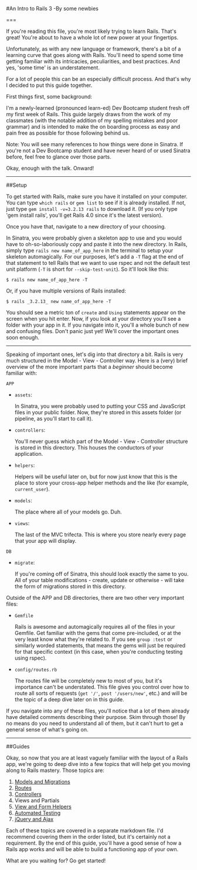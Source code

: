 #An Intro to Rails 3
-By some newbies

===

If you're reading this file, you're most likely trying to learn Rails. That's great! You're about to have a whole lot of new power at your fingertips.

Unfortunately, as with any new language or framework, there's a bit of a learning curve that goes along with Rails. You'll need to spend some time getting familiar with its intricacies, peculiarities, and best practices. And yes, 'some time' is an understatement.

For a lot of people this can be an especially difficult process. And that's why I decided to put this guide together.

First things first, some background:

I'm a newly-learned (pronounced learn-ed) Dev Bootcamp student fresh off my first week of Rails. This guide largely draws from the work of my classmates (with the notable addition of my spelling mistakes and poor grammar) and is intended to make the on boarding process as easy and pain free as possible for those following behind us.

Note: You will see many references to how things were done in Sinatra. If you're not a Dev Bootcamp student and have never heard of or used Sinatra before, feel free to glance over those parts.

Okay, enough with the talk. Onward!

---

##Setup

To get started with Rails, make sure you have it installed on your computer. You can type `which rails` or `gem list` to see if it is already installed. If not, just type `gem install -v=3.2.13 rails` to download it. (If you only type 'gem install rails', you'll get Rails 4.0 since it's the latest version).

Once you have that, navigate to a new directory of your choosing.

In Sinatra, you were probably given a skeleton app to use and you would have to oh-so-laboriously copy and paste it into the new directory. In Rails, simply type `rails new name_of_app_here` in the terminal to setup your skeleton automagically. For our purposes, let's add a `-T` flag at the end of that statement to tell Rails that we want to use rspec and not the default test unit platform (`-T` is short for `--skip-test-unit`). So it'll look like this:

    $ rails new name_of_app_here -T

Or, if you have multiple versions of Rails installed:    

    $ rails _3.2.13_ new name_of_app_here -T

You should see a metric ton of `create` and `Using` statements appear on the screen when you hit enter. Now, if you look at your directory you'll see a folder with your app in it. If you navigate into it, you'll a whole bunch of new and confusing files. Don't panic just yet! We'll cover the important ones soon enough.

---

Speaking of important ones, let's dig into that directory a bit. Rails is very much structured in the Model - View - Controller way. Here is a (very) brief overview of the more important parts that a *beginner* should become familiar with:

`APP`

* `assets`:

	In Sinatra, you were probably used to putting your CSS and JavaScript files in your public folder. Now, they're stored in this assets folder (or pipeline, as you'll start to call it).

* `controllers`:

	You'll never guess which part of the Model - View - Controller structure is stored in this directory. This houses the conductors of your application.

* `helpers`:

	Helpers will be useful later on, but for now just know that this is the place to store your cross-app helper methods and the like (for example, `current_user`).

* `models`:

	The place where all of your models go. Duh.

* `views`:

	The last of the MVC trifecta. This is where you store nearly every page that your app will display.

`DB`

* `migrate`:

	If you're coming off of Sinatra, this should look exactly the same to you. All of your table modifications - create, update or otherwise - will take the form of migrations stored in this directory.

Outside of the APP and DB directories, there are two other very important files:

* `Gemfile`

	Rails is awesome and automagically requires all of the files in your Gemfile. Get familiar with the gems that come pre-included, or at the very least know what they're related to. If you see `group :test` or similarly worded statements, that means the gems will just be required for that specific context (in this case, when you're conducting testing using rspec).

* `config/routes.rb`

	The routes file will be completely new to most of you, but it's importance can't be understated. This file gives you control over how to route all sorts of requests (```get '/'```, ```post '/users/new'```, etc.) and will be the topic of a deep dive later on in this guide.

If you navigate into any of these files, you'll notice that a lot of them already have detailed comments describing their purpose. Skim through those! By no means do you need to understand all of them, but it can't hurt to get a general sense of what's going on.

---

##Guides

Okay, so now that you are at least vaguely familiar with the layout of a Rails app, we're going to deep dive into a few topics that will help get you moving along to Rails mastery. Those topics are:

1. [Models and Migrations](/Guides/1_models_and_migrations.md) 
2. [Routes](/Guides/2_routes.md) 
3. [Controllers](/Guides/3_controllers.md) 
4. Views and Partials
5. [View and Form Helpers](/Guides/5_view_and_form_helpers.md) 
6. [Automated Testing](/Guides/6_automated_testing.md) 
7. [jQuery and Ajax](/Guides/7_jquery_and_ajax.md) 

Each of these topics are covered in a separate markdown file. I'd recommend covering them in the order listed, but it's certainly not a requirement. By the end of this guide, you'll have a good sense of how a Rails app works and will be able to build a functioning app of your own.

What are you waiting for? Go get started!
